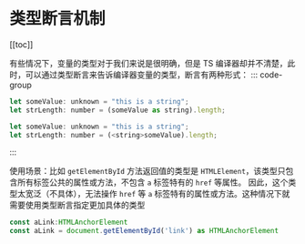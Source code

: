 # 类型断言机制

[[toc]]

有些情况下，变量的类型对于我们来说是很明确，但是 TS 编译器却并不清楚，此时，可以通过类型断言来告诉编译器变量的类型，断言有两种形式：
::: code-group

```js [第一种方式]
let someValue: unknown = "this is a string";
let strLength: number = (someValue as string).length;
```

```js [第二种方式]
let someValue: unknown = "this is a string";
let strLength: number = (<string>someValue).length;
```

:::

使用场景：比如 `getElementById` 方法返回值的类型是 `HTMLElement`，该类型只包含所有标签公共的属性或方法，不包含 `a` 标签特有的 `href` 等属性。
因此，这个类型太宽泛（不具体），无法操作 `href` 等 `a` 标签特有的属性或方法。这种情况下就需要使用类型断言指定更加具体的类型

```js
const aLink:HTMLAnchorElement
const aLink = document.getElementById('link') as HTMLAnchorElement
```
